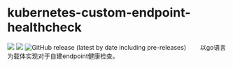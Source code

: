 # kubernetes-custom-endpoint-healthcheck

![](https://img.shields.io/badge/language-go-blue.svg?style=plastic)
![](https://img.shields.io/github/license/HuaJuanJiang/kubernetes-custom-endpoint-healthcheck?style=plastic)
![GitHub release (latest by date including pre-releases)](https://img.shields.io/github/v/release/HuaJuanJiang/kubernetes-custom-endpoint-healthcheck?include_prereleases&style=plastic)
&emsp;&emsp;以go语言为载体实现对于自建endpoint健康检查。

